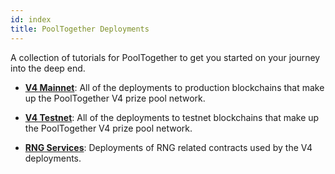 ```yaml
---
id: index
title: PoolTogether Deployments
---
```


A collection of tutorials for PoolTogether to get you started on your journey into the deep end.

- [**V4 Mainnet**](./deployments/mainnet/): All of the deployments to production blockchains that make up the PoolTogether V4 prize pool network.

- [**V4 Testnet**](./deployments/testnet/): All of the deployments to testnet blockchains that make up the PoolTogether V4 prize pool network.

- [**RNG Services**](./deployments/rng/): Deployments of RNG related contracts used by the V4 deployments.

